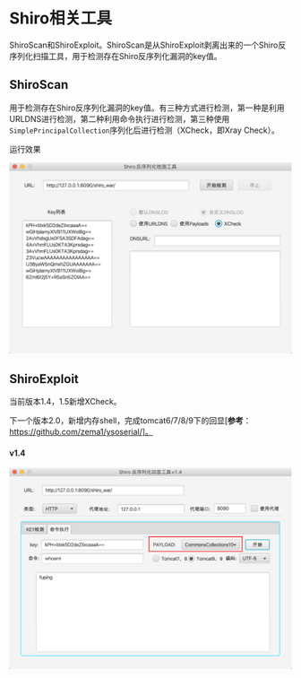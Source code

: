 # Shiro相关工具
ShiroScan和ShiroExploit。ShiroScan是从ShiroExploit剥离出来的一个Shiro反序列化扫描工具，用于检测存在Shiro反序列化漏洞的key值。



## ShiroScan

用于检测存在Shiro反序列化漏洞的key值。有三种方式进行检测，第一种是利用URLDNS进行检测，第二种利用命令执行进行检测，第三种使用`SimplePrincipalCollection`序列化后进行检测（XCheck，即Xray Check）。

运行效果

![](ShiroScan.png)

## ShiroExploit

当前版本1.4，1.5新增XCheck。

下一个版本2.0，新增内存shell，完成tomcat6/7/8/9下的回显[**参考**：https://github.com/zema1/ysoserial/]。

#### v1.4

![](ShiroExploit-01.png)